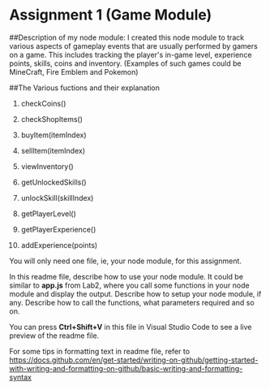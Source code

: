 # Assignment 1 (Game Module)

##Description of my node module: 
I created this node module to track various aspects of gameplay events that are usually performed by gamers on a game. This includes tracking the player's in-game level, experience points, skills, coins and inventory. 
(Examples of such games could be MineCraft, Fire Emblem and Pokemon)

##The Various fuctions and their explanation
1. checkCoins() 

2. checkShopItems()

3. buyItem(itemIndex)

4. sellItem(itemIndex)

5. viewInventory()

6. getUnlockedSkills()

7. unlockSkill(skillIndex)

8. getPlayerLevel()

9. getPlayerExperience()

10. addExperience(points)

You will only need one file, ie, your node module, for this assignment.

In this readme file, describe how to use your node module. It could be similar to **app.js** from Lab2, where you call some functions in your node module and display the output. Describe how to setup your node module, if any. Describe how to call the functions, what parameters required and so on.

You can press **Ctrl+Shift+V** in this file in Visual Studio Code to see a live preview of the readme file.

For some tips in formatting text in readme file, refer to https://docs.github.com/en/get-started/writing-on-github/getting-started-with-writing-and-formatting-on-github/basic-writing-and-formatting-syntax
